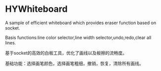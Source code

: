# HYWhiteboard
A sample of efficient whiteboard which provides eraser function based on socket.

Basis functions:line color selector,line width selector,undo,redo,clear all lines.



基于socket的高效的白板工具，优化了画线以及板擦的流畅度。

基础功能：选择画笔颜色，选择画笔粗细，撤销，恢复，清除所有画线。
